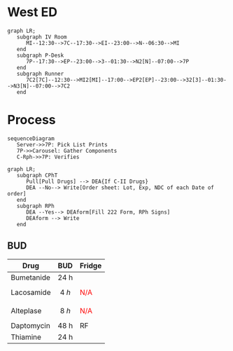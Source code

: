 
# West ED

```mermaid
graph LR;
   subgraph IV Room
      MI--12:30-->7C--17:30-->EI--23:00-->N--06:30-->MI
   end
   subgraph P-Desk
      7P--17:30-->EP--23:00-->3--01:30-->N2[N]--07:00-->7P
   end
   subgraph Runner
      7C2[7C]--12:30-->MI2[MI]--17:00-->EP2[EP]--23:00-->32[3]--01:30-->N3[N]--07:00-->7C2
   end
```

# Process

```mermaid
sequenceDiagram
   Server->>7P: Pick List Prints
   7P->>Carousel: Gather Components
   C-Rph->>7P: Verifies
```

```mermaid
graph LR;
   subgraph CPhT
      Pull[Pull Drugs] --> DEA{If C-II Drugs}
      DEA --No--> Write[Order sheet: Lot, Exp, NDC of each Date of order]
   end
   subgraph RPh
      DEA --Yes--> DEAform[Fill 222 Form, RPh Signs]
      DEAform --> Write
   end
```

## BUD

| Drug       |   BUD   | Fridge                       |
| ---------- | :-----: | ---------------------------- |
| Bumetanide |  24 h   |                              |
| Lacosamide | $$4~h$$ | <font color='red'>N/A</font> |
| Alteplase  | $$8~h$$ | <font color='red'>N/A</font> |
| Daptomycin |  48 h   | RF                           |
| Thiamine   |  24 h   |                              |

